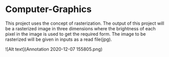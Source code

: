 # Computer-Graphics
This project uses the concept of rasterization. The output of this project will be a rasterized image in three dimensions where the brightness of each pixel in the image is used to get the required form. The image to be rasterized will be given in inputs as a read file(jpg).

![Alt text](Annotation 2020-12-07 155805.png)
